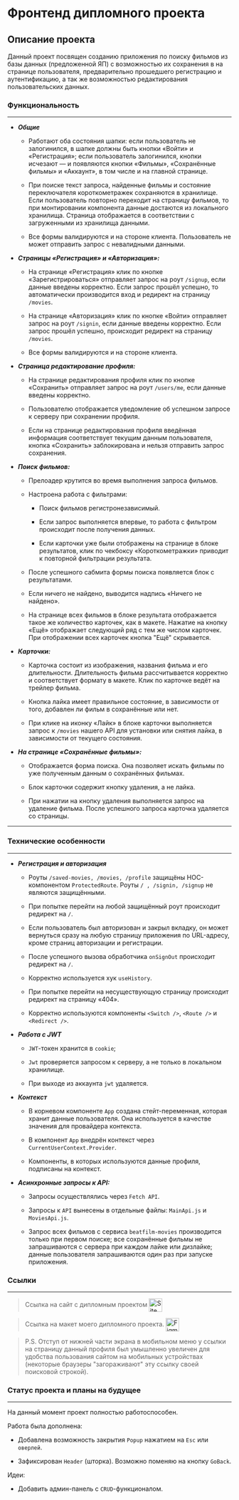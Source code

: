 # **Фронтенд дипломного проекта**

## **Описание проекта**

Данный проект посвящен созданию приложения по поиску фильмов из базы данных (предложенной ЯП) с возможностью их сохранения в на странице пользователя, предварительно прошедшего регистрацию и аутентификацию, а так же возможностью редактирования пользовательских данных.

### **Функциональность**

___

- ***Общие***

  - Работают оба состояния шапки: если пользователь не залогинился, в шапке должны быть кнопки «Войти» и «Регистрация»; если пользователь залогинился, кнопки исчезают — и появляются кнопки «Фильмы», «Сохранённые фильмы» и «Аккаунт», в том числе и на главной странице.

  - При поиске текст запроса, найденные фильмы и состояние переключателя короткометражек сохраняются в хранилище. Если пользователь повторно переходит на страницу фильмов, то при монтировании компонента данные достаются из локального хранилища. Страница отображается в соответствии с загруженными из хранилища данными.

  - Все формы валидируются и на стороне клиента. Пользователь не может отправить запрос с невалидными данными.

- ***Страницы «Регистрация» и «Авторизация»:***

  - На странице «Регистрация» клик по кнопке «Зарегистрироваться» отправляет запрос на роут `/signup`, если данные введены корректно. Если запрос прошёл успешно, то автоматически производится вход и редирект на страницу `/movies`.

  - На странице «Авторизация» клик по кнопке «Войти» отправляет запрос на роут `/signin`, если данные введены корректно. Если запрос прошёл успешно, происходит редирект на страницу `/movies`.

  - Все формы валидируются и на стороне клиента.

- ***Страница редактирование профиля:***

  - На странице редактирования профиля клик по кнопке «Сохранить» отправляет запрос на роут `/users/me`, если данные введены корректно.

  - Пользователю отображается уведомление об успешном запросе к серверу при сохранении профиля.

  - Если на странице редактирования профиля введённая информация соответствует текущим данным пользователя, кнопка «Сохранить» заблокирована и нельзя отправить запрос сохранения.

- ***Поиск фильмов:***

  - Прелоадер крутится во время выполнения запроса фильмов.

  - Настроена работа с фильтрами:

    - Поиск фильмов регистронезависимый.

    - Если запрос выполняется впервые, то работа с фильтром происходит после получения данных.

    - Если карточки уже были отображены на странице в блоке результатов, клик по чекбоксу «Короткометражки» приводит к повторной фильтрации результата.

  - После успешного сабмита формы поиска появляется блок с результатами.

  - Если ничего не найдено, выводится надпись «Ничего не найдено».

  - На странице всех фильмов в блоке результата отображается такое же количество карточек, как в макете. Нажатие на кнопку «Ещё» отображает следующий ряд с тем же числом карточек. При отображении всех карточек кнопка "Ещё" скрывается.

- ***Карточки:***

  - Карточка состоит из изображения, названия фильма и его длительности. Длительность фильма рассчитывается корректно и соответствует формату в макете. Клик по карточке ведёт на трейлер фильма.

  - Кнопка лайка имеет правильное состояние, в зависимости от того, добавлен ли фильм в сохранённые или нет.

  - При клике на иконку «Лайк» в блоке карточки выполняется запрос к `/movies` нашего API для установки или снятия лайка, в зависимости от текущего состояния.

- ***На странице «Сохранённые фильмы»:***

  - Отображается форма поиска. Она позволяет искать фильмы по уже полученным данным о сохранённых фильмах.

  - Блок карточки содержит кнопку удаления, а не лайка.

  - При нажатии на кнопку удаления выполняется запрос на удаление фильма. После успешного запроса карточка удаляется со страницы.

___

### **Технические особенности**

___

- ***Регистрация и авторизация***

  - Роуты `/saved-movies, /movies, /profile` защищёны HOC-компонентом `ProtectedRoute`. Роуты `/ , /signin, /signup` не являются защищёнными.

  - При попытке перейти на любой защищённый роут происходит редирект на `/`.

  - Если пользователь был авторизован и закрыл вкладку, он может вернуться сразу на любую страницу приложения по URL-адресу, кроме страниц авторизации и регистрации.

  - После успешного вызова обработчика `onSignOut` происходит редирект на `/`.

  - Корректно используется хук `useHistory`.

  - При попытке перейти на несуществующую страницу происходит редирект на страницу «404».

  - Корректно используются компоненты `<Switch />`, `<Route />` и `<Redirect />`.

- ***Работа с JWT***

  - `JWT`-токен хранится в `cookie`;

  - `Jwt` проверяется запросом к серверу, а не только в локальном хранилище.

  - При выходе из аккаунта `jwt` удаляется.

- ***Контекст***

  - В корневом компоненте `App` создана стейт-переменная, которая хранит данные пользователя. Она используется в качестве значения для провайдера контекста.

  - В компонент `App` внедрён контекст через `CurrentUserContext.Provider`.

  - Компоненты, в которых используются данные профиля, подписаны на контекст.

- ***Асинхронные запросы к API:***

  - Запросы осуществлялись через `Fetch API`.

  - Запросы к `API` вынесены в отдельные файлы: `MainApi.js` и `MoviesApi.js`.

  - Запрос всех фильмов с сервиса `beatfilm-movies` производится только при первом поиске; все сохранённые фильмы не запрашиваются с сервера при каждом лайке или дизлайке; данные пользователя запрашиваются один раз при запуске приложения.

### **Ссылки**

___
> Ссылка на сайт с дипломным проектом <a href="https://find-and-save.nomoredomains.icu"><img src="./public/favicon.ico" alt="Site" width="30" height="30" align="center" /></a>

> Ссылка на макет моего дипломного проекта. <a href="https://disk.yandex.ru/d/5Ny1TruXQyxovA"><img src="https://user-images.githubusercontent.com/25181517/189715289-df3ee512-6eca-463f-a0f4-c10d94a06b2f.png" alt="Figma" width="30" height="30" align="center" /></a>

>P.S. Отступ от нижней части экрана в мобильном меню
>у ссылки на страницу данный профиля был умышленно увеличен
>для удобства пользования сайтом на мобильных устройствах
>(некоторые браузеры "загораживают" эту ссылку своей поисковой строкой).

### **Статус проекта и планы на будущее**

___
На данный момент проект полностью работоспособен.

Работа была дополнена:

- Добавлена возможность закрытия `Popup` нажатием на `Esc` или `оверлей`.

- Зафиксирован `Header` (шторка). Возможно поменяю на кнопку `GoBack`.

Идеи:

- Добавить админ-панель с `CRUD`-функционалом.

<!-- |||||
|:-:|:-:|:-:|:-:|
|1|2|3|4|

<style>
table th:first-of-type {
    width: 25%;
}
table th:nth-of-type(2) {
    width: 40%;
}
table th:nth-of-type(3) {
    width: 50%;
}
table th:nth-of-type(4) {
    width: 50%;
}
</style> -->
